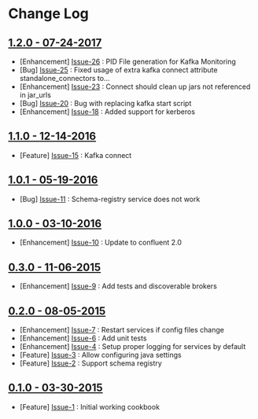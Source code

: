 Change Log
==========

[1.2.0 - 07-24-2017](https://github.com/bbaugher/confluent/issues?milestone=7&state=closed)
-------------------------------------------------------------------------------------------

  * [Enhancement] [Issue-26](https://github.com/bbaugher/confluent/issues/26) : PID File generation for Kafka Monitoring
  * [Bug] [Issue-25](https://github.com/bbaugher/confluent/issues/25) : Fixed usage of extra kafka connect attribute standalone_connectors to…
  * [Enhancement] [Issue-23](https://github.com/bbaugher/confluent/issues/23) : Connect should clean up jars not referenced in jar_urls
  * [Bug] [Issue-20](https://github.com/bbaugher/confluent/issues/20) : Bug with replacing kafka start script
  * [Enhancement] [Issue-18](https://github.com/bbaugher/confluent/issues/18) : Added support for kerberos

[1.1.0 - 12-14-2016](https://github.com/bbaugher/confluent/issues?milestone=6&state=closed)
-------------------------------------------------------------------------------------------

  * [Feature] [Issue-15](https://github.com/bbaugher/confluent/issues/15) : Kafka connect

[1.0.1 - 05-19-2016](https://github.com/bbaugher/confluent/issues?milestone=5&state=closed)
-------------------------------------------------------------------------------------------

  * [Bug] [Issue-11](https://github.com/bbaugher/confluent/issues/11) : Schema-registry service does not work

[1.0.0 - 03-10-2016](https://github.com/bbaugher/confluent/issues?milestone=4&state=closed)
-------------------------------------------------------------------------------------------

  * [Enhancement] [Issue-10](https://github.com/bbaugher/confluent/issues/10) : Update to confluent 2.0

[0.3.0 - 11-06-2015](https://github.com/bbaugher/confluent/issues?milestone=3&state=closed)
-------------------------------------------------------------------------------------------

  * [Enhancement] [Issue-9](https://github.com/bbaugher/confluent/issues/9) : Add tests and discoverable brokers

[0.2.0 - 08-05-2015](https://github.com/bbaugher/confluent/issues?milestone=2&state=closed)
-------------------------------------------------------------------------------------------

  * [Enhancement] [Issue-7](https://github.com/bbaugher/confluent/issues/7) : Restart services if config files change
  * [Enhancement] [Issue-6](https://github.com/bbaugher/confluent/issues/6) : Add unit tests
  * [Enhancement] [Issue-4](https://github.com/bbaugher/confluent/issues/4) : Setup proper logging for services by default
  * [Feature] [Issue-3](https://github.com/bbaugher/confluent/issues/3) : Allow configuring java settings
  * [Feature] [Issue-2](https://github.com/bbaugher/confluent/issues/2) : Support schema registry

[0.1.0 - 03-30-2015](https://github.com/bbaugher/confluent/issues?milestone=1&state=closed)
-------------------------------------------------------------------------------------------

  * [Feature] [Issue-1](https://github.com/bbaugher/confluent/issues/1) : Initial working cookbook
